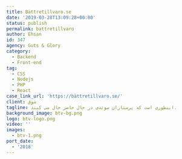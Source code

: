 ```yaml
---
title: Bättretillvaro.se
date: '2019-03-28T13:09:28+00:00'
status: publish
permalink: battretillvaro
author: Ehsan
id: 347
agency: Guts & Glory
category:
  - Backend
  - Front-end
tag:
  - CSS
  - Nodejs
  - PHP
  - React
case_link_url: 'https://bättretillvaro.se/'
client: شوق
tagline: اینطوری است که پرستاران سوئدی در حال حاضر حال می کنند.
background_image: btv-bg.png
logo: btv-logo.png
video: ''
images:
  - btv-1.png
port_date:
  - '2018'
---
```


